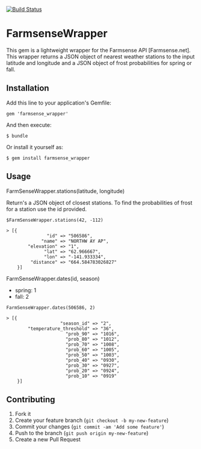 [![Build Status](https://travis-ci.org/cohart/farmsense_wrapper.svg?branch=master)](https://travis-ci.org/cohart/farmsense_wrapper)

# FarmsenseWrapper

This gem is a lightweight wrapper for the Farmsense API [Farmsense.net]. This wrapper returns a JSON object of nearest weather stations to the input latitude and longitude and a JSON object of frost probabilities for spring or fall.

## Installation

Add this line to your application's Gemfile:

    gem 'farmsense_wrapper'

And then execute:

    $ bundle

Or install it yourself as:

    $ gem install farmsense_wrapper

## Usage

FarmSenseWrapper.stations(latitude, longitude)

Return's a JSON object of closest stations. To find the probabilities of frost for a station use the id provided.


```
$FarmSenseWrapper.stations(42, -112)

> [{
               "id" => "506586",
             "name" => "NORTHW AY AP",
        "elevation" => "1",
              "lat" => "62.966667",
              "lon" => "-141.933334",
         "distance" => "664.584783026827"
    }]
```

FarmSenseWrapper.dates(id, season)
- spring: 1
- fall: 2

```
FarmSenseWrapper.dates(506586, 2)

> [{
                    "season_id" => "2",
        "temperature_threshold" => "36",
                      "prob_90" => "1016",
                      "prob_80" => "1012",
                      "prob_70" => "1008",
                      "prob_60" => "1005",
                      "prob_50" => "1003",
                      "prob_40" => "0930",
                      "prob_30" => "0927",
                      "prob_20" => "0924",
                      "prob_10" => "0919"
    }]
```




## Contributing

1. Fork it
2. Create your feature branch (`git checkout -b my-new-feature`)
3. Commit your changes (`git commit -am 'Add some feature'`)
4. Push to the branch (`git push origin my-new-feature`)
5. Create a new Pull Request
